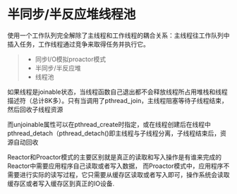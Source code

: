 
半同步/半反应堆线程池
===============
使用一个工作队列完全解除了主线程和工作线程的耦合关系：主线程往工作队列中插入任务，工作线程通过竞争来取得任务并执行它。
> * 同步I/O模拟proactor模式
> * 半同步/半反应堆
> * 线程池



如果线程是joinable状态，当线程函数自己退出都不会释放线程所占用堆栈和线程描述符（总计8K多）。只有当调用了pthread_join，主线程阻塞等待子线程结束，然后回收子线程资源

而unjoinable属性可以在pthread_create时指定，或在线程创建后在线程中pthread_detach（pthread_detach()即主线程与子线程分离，子线程结束后，资源自动回收



Reactor和Proactor模式的主要区别就是真正的读取和写入操作是有谁来完成的
Reactor中需要应用程序自己读取或者写入数据，
而Proactor模式中，应用程序不需要进行实际的读写过程，它只需要从缓存区读取或者写入即可，操作系统会读取缓存区或者写入缓存区到真正的IO设备.

 




